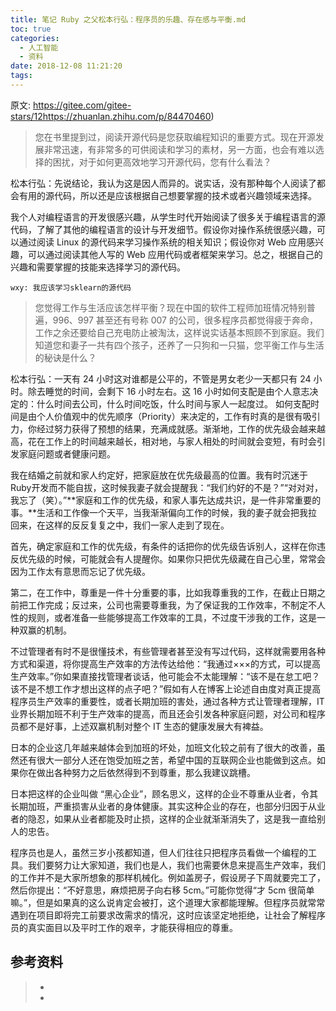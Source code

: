 ```yaml
---
title: 笔记 Ruby 之父松本行弘：程序员的乐趣、存在感与平衡.md
toc: true
categories:
  - 人工智能
  - 资料
date: 2018-12-08 11:21:20
tags:
---
```


原文: https://gitee.com/gitee-stars/12https://zhuanlan.zhihu.com/p/84470460)



> 您在书里提到过，阅读开源代码是您获取编程知识的重要方式。现在开源发展非常迅速，有非常多的可供阅读和学习的素材，另一方面，也会有难以选择的困扰，对于如何更高效地学习开源代码，您有什么看法？

松本行弘：先说结论，我认为这是因人而异的。说实话，没有那种每个人阅读了都会有用的源代码，所以还是应该根据自己想要掌握的技术或者兴趣领域来选择。

我个人对编程语言的开发很感兴趣，从学生时代开始阅读了很多关于编程语言的源代码，了解了其他的编程语言的设计与开发细节。假设你对操作系统很感兴趣，可以通过阅读 Linux 的源代码来学习操作系统的相关知识；假设你对 Web 应用感兴趣，可以通过阅读其他人写的 Web 应用代码或者框架来学习。总之，根据自己的兴趣和需要掌握的技能来选择学习的源代码。



```
wxy: 我应该学习sklearn的源代码
```



> 您觉得工作与生活应该怎样平衡？现在中国的软件工程师加班情况特别普遍，996、997 甚至还有号称 007 的公司，很多程序员都觉得疲于奔命，工作之余还要给自己充电防止被淘汰，这样说实话基本照顾不到家庭。我们知道您和妻子一共有四个孩子，还养了一只狗和一只猫，您平衡工作与生活的秘诀是什么？

松本行弘：一天有 24 小时这对谁都是公平的，不管是男女老少一天都只有 24 小时。除去睡觉的时间，会剩下 16 小时左右。这 16 小时如何支配是由个人意志决定的：什么时间去公司，什么时间吃饭，什么时间与家人一起度过。 如何支配时间是由个人价值观中的优先顺序（Priority）来决定的，工作有时真的是很有吸引力，你经过努力获得了预想的结果，充满成就感。渐渐地，工作的优先级会越来越高，花在工作上的时间越来越长，相对地，与家人相处的时间就会变短，有时会引发家庭问题或者健康问题。

我在结婚之前就和家人约定好，把家庭放在优先级最高的位置。我有时沉迷于Ruby开发而不能自拔，这时候我妻子就会提醒我：“我们约好的不是？”“对对对，我忘了（笑）。”**家庭和工作的优先级，和家人事先达成共识，是一件非常重要的事。**生活和工作像一个天平，当我渐渐偏向工作的时候，我的妻子就会把我拉回来，在这样的反反复复之中，我们一家人走到了现在。

首先，确定家庭和工作的优先级，有条件的话把你的优先级告诉别人，这样在你违反优先级的时候，可能就会有人提醒你。如果你只把优先级藏在自己心里，常常会因为工作太有意思而忘记了优先级。

第二，在工作中，尊重是一件十分重要的事，比如我尊重我的工作，在截止日期之前把工作完成；反过来，公司也需要尊重我，为了保证我的工作效率，不制定不人性的规则，或者准备一些能够提高工作效率的工具，不过度干涉我的工作，这是一种双赢的机制。

不过管理者有时不是很懂技术，有些管理者甚至没有写过代码，这样就需要用各种方式和渠道，将你提高生产效率的方法传达给他：“我通过×××的方式，可以提高生产效率。”你如果直接找管理者谈话，他可能会不太能理解：“该不是在怠工吧？该不是不想工作才想出这样的点子吧？”假如有人在博客上论述自由度对真正提高程序员生产效率的重要性，或者长期加班的害处，通过各种方式让管理者理解，IT 业界长期加班不利于生产效率的提高，而且还会引发各种家庭问题，对公司和程序员都不是好事，上述双赢机制对整个 IT 生态的健康发展大有裨益。

日本的企业这几年越来越体会到加班的坏处，加班文化较之前有了很大的改善，虽然还有很大一部分人还在饱受加班之苦，希望中国的互联网企业也能做到这点。如果你在做出各种努力之后依然得到不到尊重，那么我建议跳槽。

日本把这样的企业叫做 “黑心企业”，顾名思义，这样的企业不尊重从业者，令其长期加班，严重损害从业者的身体健康。其实这种企业的存在，也部分归因于从业者的隐忍，如果从业者都能及时止损，这样的企业就渐渐消失了，这是我一直给别人的忠告。

程序员也是人，虽然三岁小孩都知道，但人们往往只把程序员看做一个编程的工具。我们要努力让大家知道，我们也是人，我们也需要休息来提高生产效率，我们的工作并不是大家所想象的那样机械化。例如盖房子，假设房子下周就要完工了，然后你提出：“不好意思，麻烦把房子向右移 5cm。”可能你觉得“才 5cm 很简单嘛。”，但是如果真的这么说肯定会被打，这个道理大家都能理解。但程序员就常常遇到在项目即将完工前要求改需求的情况，这时应该坚定地拒绝，让社会了解程序员的真实面目以及平时工作的艰辛，才能获得相应的尊重。



## 参考资料
> - []()
> - []()

